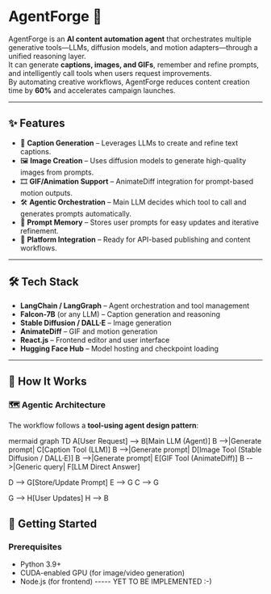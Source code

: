 # AgentForge 🚀

AgentForge is an **AI content automation agent** that orchestrates multiple generative tools—LLMs, diffusion models, and motion adapters—through a unified reasoning layer.  
It can generate **captions, images, and GIFs**, remember and refine prompts, and intelligently call tools when users request improvements.  
By automating creative workflows, AgentForge reduces content creation time by **60%** and accelerates campaign launches.

---

## ✨ Features
- 📝 **Caption Generation** – Leverages LLMs to create and refine text captions.  
- 🖼 **Image Creation** – Uses diffusion models to generate high-quality images from prompts.  
- 🎞 **GIF/Animation Support** – AnimateDiff integration for prompt-based motion outputs.  
- 🛠 **Agentic Orchestration** – Main LLM decides which tool to call and generates prompts automatically.  
- 🔄 **Prompt Memory** – Stores user prompts for easy updates and iterative refinement.  
- 📡 **Platform Integration** – Ready for API-based publishing and content workflows.  

---

## 🛠 Tech Stack
- **LangChain / LangGraph** – Agent orchestration and tool management  
- **Falcon-7B** (or any LLM) – Caption generation and reasoning  
- **Stable Diffusion / DALL·E** – Image generation  
- **AnimateDiff** – GIF and motion generation  
- **React.js** – Frontend editor and user interface  
- **Hugging Face Hub** – Model hosting and checkpoint loading  

---
## 🧠 How It Works

### 🗺️ Agentic Architecture
The workflow follows a **tool-using agent design pattern**:

mermaid
graph TD
A[User Request] --> B[Main LLM (Agent)]
B -->|Generate prompt| C[Caption Tool (LLM)]
B -->|Generate prompt| D[Image Tool (Stable Diffusion / DALL·E)]
B -->|Generate prompt| E[GIF Tool (AnimateDiff)]
B -->|Generic query| F[LLM Direct Answer]
    
D --> G[Store/Update Prompt]
E --> G
C --> G

G --> H[User Updates]
H --> B

## 🚀 Getting Started

### Prerequisites
- Python 3.9+  
- CUDA-enabled GPU (for image/video generation)  
- Node.js (for frontend) ----- YET TO BE IMPLEMENTED :-)

